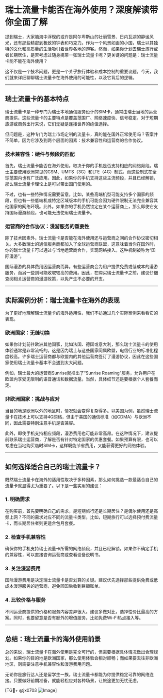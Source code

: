 # 瑞士流量卡能否在海外使用？深度解读带你全面了解

提到瑞士，大家脑海中浮现的或许是阿尔卑斯山的壮丽雪景、日内瓦湖的静谧风光，还有那些精密到极致的钟表和巧克力。作为一个风景如画的小国，瑞士以其独特的文化和高质量的生活吸引着世界各地的游客。然而，如果你计划去瑞士旅行或者长期居住，是否考虑过随身携带一张瑞士流量卡呢？更关键的问题是：瑞士流量卡能不能在海外使用？

这不仅是一个技术问题，更是一个关乎旅行体验和成本控制的重要议题。今天，我们就来详细聊聊瑞士流量卡在海外使用的可能性，以及它背后的逻辑。

---

## 瑞士流量卡的基本特点

瑞士流量卡是一种专门为瑞士本地通信服务设计的SIM卡，通常由瑞士当地的运营商提供。这些流量卡的主要特点是覆盖范围广、网络速度快、信号稳定。对于短期旅游或商务出行来说，它们无疑是连接世界的绝佳选择。

但问题是，这种专门为瑞士市场定制的流量卡，真的能在国外正常使用吗？答案并不简单，因为它涉及到两个层面的因素：技术兼容性和运营商的合作协议。

### 技术兼容性：硬件与频段的匹配

首先，瑞士流量卡能否在海外使用，取决于你的手机是否支持相应的网络频段。瑞士主要使用欧洲常见的GSM、UMTS（3G）和LTE（4G）制式，而这些制式在全球范围内也有广泛应用。因此，如果你的手机支持这些主流频段，并且已经解锁，那么瑞士流量卡理论上是可以带出国门使用的。

不过，也有一些特殊情况需要留意。比如，某些高端机型可能支持多个国家的频段，但也有一些低端机或特定区域版本的手机可能会因为硬件限制无法完全兼容其他国家的网络环境。此外，如果你的手机仍然锁定在某个运营商上，那么即使它支持国际漫游频段，也可能无法使用瑞士流量卡。

### 运营商的合作协议：漫游服务的重要性

除了技术因素外，瑞士流量卡是否能在海外使用还与运营商之间的合作协议密切相关。大多数瑞士的通信服务商都加入了全球运营商联盟，这意味着当你在国外时，你的瑞士流量卡可以通过与当地运营商合作，实现网络接入。这种机制被称为“国际漫游”。

国际漫游的具体费用因运营商而异。有些运营商会为用户提供免费或低成本的漫游服务，而另一些则可能收取较高的费用。因此，在购买瑞士流量卡之前，建议仔细查阅相关运营商的漫游政策，以免产生不必要的开支。

---

## 实际案例分析：瑞士流量卡在海外的表现

为了更好地理解瑞士流量卡的海外适用性，我们不妨通过几个实际案例来看看它的表现。

### 欧洲国家：无缝切换

如果你计划前往欧洲其他国家，比如法国、德国或意大利，那么瑞士流量卡的使用体验通常是非常流畅的。这是因为瑞士与这些国家同属欧盟，电信行业的标准化程度较高。许多瑞士运营商都与欧盟内的其他运营商签订了漫游协议，因此在这些国家使用瑞士流量卡基本不会遇到太大问题。

例如，瑞士最大的运营商Sunrise就推出了“Sunrise Roaming”服务，允许用户在欧盟内享受无限制的语音通话和数据流量。当然，具体细节还是要根据个人套餐而定。

### 非欧洲国家：挑战与应对

当目的地是欧洲以外的地区时，情况就会变得复杂得多。以美国为例，虽然瑞士流量卡在技术上可以支持4G网络，但由于美国的通信标准（如CDMA）与欧洲不同，因此需要特别注意手机是否兼容。

此外，即使手机支持相应频段，漫游费用也可能非常高昂。在这种情况下，建议提前联系瑞士运营商，了解是否有针对特定国家的优惠套餐。如果预算有限，也可以考虑在当地购买临时SIM卡，这样既能节省费用，又能获得更好的网络体验。

---

## 如何选择适合自己的瑞士流量卡？

既然瑞士流量卡在海外的适用性取决于多种因素，那么如何挑选一款最适合自己的流量卡就显得尤为重要了。以下是一些实用的建议：

### 1. **明确需求**
   在购买前，首先要明确自己的需求。是短期旅行还是长期居住？是偶尔使用还是高频上网？不同的需求对应不同的流量卡类型。比如，短期旅行可以选择预付费流量卡，而长期居住者则更适合包月套餐。

### 2. **检查手机兼容性**
   确保你的手机支持瑞士流量卡所需的网络频段，并且已经解锁。如果你不确定手机的兼容性，可以直接咨询运营商或查看设备说明书。

### 3. **关注漫游费用**
   国际漫游费用是决定瑞士流量卡是否划算的关键。建议优先选择那些提供免费或低成本漫游服务的运营商，避免回国后收到巨额账单。

### 4. **比较价格与服务**
   不同运营商提供的价格和服务内容差异很大。建议多做对比，选择性价比最高的方案。同时，也要留意是否有额外的增值服务，比如免费Wi-Fi热点接入等。

---

## 总结：瑞士流量卡的海外使用前景

总的来说，瑞士流量卡在海外使用是完全可行的，但需要根据具体情况做出合理规划。如果你的目的地是欧洲国家，那么使用体验会相对顺畅；而如果要去往非欧洲地区，则需要注意手机兼容性和漫游费用问题。

无论你是旅行达人还是留学生一族，瑞士流量卡都能为你提供稳定可靠的网络连接。只要做好前期准备，就能轻松应对各种场景，让旅途更加无忧无虑。

[TG💪+ @jx0703 ![Image](https://github.com/user-attachments/assets/dbca1d08-cadb-493c-b0ec-ad6f7a83f270)]